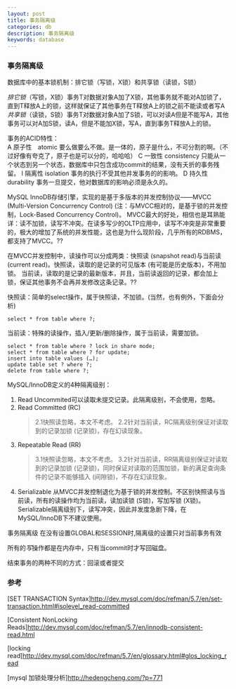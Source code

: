 ```yaml
---
layout: post
title: 事务隔离级
categories: db
description: 事务隔离级
keywords: database
---
```

   
### 事务隔离级  

数据库中的基本锁机制：排它锁（写锁，X锁）和共享锁（读锁，S锁）  
  
*排它锁*（写锁，X锁）事务T对数据对象A加了X锁，其他事务就不能对A加锁了，直到T释放A上的锁，这样就保证了其他事务在T释放A上的锁之前不能读或者写A    
*共享锁*（读锁，S锁）事务T对数据对象A加了S锁，可以对读A但是不能写A，其他事务可以对A加S锁，读A，但是不能加X锁，写A，直到事务T释放A上的锁。  
  
事务的ACID特性：    
  A 原子性　atomic 要么做要么不做。是一体的，原子是什么，不可分割的啊。（不过好像有夸克了，原子也是可以分的，哈哈哈）
  C 一致性  consistency 只能从一个状态到另一个状态，数据库中只包含成功commit的结果，没有夭折的事务残留。
  I 隔离性  isolation 事务的执行不受其他并发事务的的影响。
  D 持久性  durability 事务一旦提交，他对数据库的影响必须是永久的。

MySQL InnoDB存储引擎，实现的是基于多版本的并发控制协议——MVCC (Multi-Version Concurrency Control) (注：与MVCC相对的，是基于锁的并发控制，Lock-Based Concurrency Control)。
MVCC最大的好处，相信也是耳熟能详：读不加锁，读写不冲突。在读多写少的OLTP应用中，读写不冲突是非常重要的，极大的增加了系统的并发性能，这也是为什么现阶段，几乎所有的RDBMS，都支持了MVCC。??

在MVCC并发控制中，读操作可以分成两类：快照读 (snapshot read)与当前读 (current read)。快照读，读取的是记录的可见版本 (有可能是历史版本)，不用加锁。
当前读，读取的是记录的最新版本，并且，当前读返回的记录，都会加上锁，保证其他事务不会再并发修改这条记录。??

快照读：简单的select操作，属于快照读，不加锁。(当然，也有例外，下面会分析)
    
    select * from table where ?;
当前读：特殊的读操作，插入/更新/删除操作，属于当前读，需要加锁。
    
    select * from table where ? lock in share mode;
    select * from table where ? for update;
    insert into table values (…);
    update table set ? where ?;
    delete from table where ?;

MySQL/InnoDB定义的4种隔离级别：

1.  Read Uncommited可以读取未提交记录。此隔离级别，不会使用，忽略。
2.  Read Committed (RC) 
    >   2.1快照读忽略，本文不考虑。
    >   2.2针对当前读，RC隔离级别保证对读取到的记录加锁 (记录锁)，存在幻读现象。
3.  Repeatable Read (RR)
    >   3.1快照读忽略，本文不考虑。
    >   3.2针对当前读，RR隔离级别保证对读取到的记录加锁 (记录锁)，同时保证对读取的范围加锁，新的满足查询条件的记录不能够插入 (间隙锁)，不存在幻读现象。
4.  Serializable    从MVCC并发控制退化为基于锁的并发控制。不区别快照读与当前读，所有的读操作均为当前读，读加读锁 (S锁)，写加写锁 (X锁)。Serializable隔离级别下，读写冲突，因此并发度急剧下降，在MySQL/InnoDB下不建议使用。

事务隔离级 在没有设置GLOBAL和SESSION时,隔离级的设置只对当前事务有效  

所有的*写*操作都是在内存中，只有当commit时才写回磁盘。

结束事务的两种不同的方式：回滚或者提交

### 参考

[SET TRANSACTION Syntax]<http://dev.mysql.com/doc/refman/5.7/en/set-transaction.html#isolevel_read-committed>

[Consistent NonLocking Reads]<http://dev.mysql.com/doc/refman/5.7/en/innodb-consistent-read.html>

[locking read]<http://dev.mysql.com/doc/refman/5.7/en/glossary.html#glos_locking_read>

[mysql 加锁处理分析]<http://hedengcheng.com/?p=771>